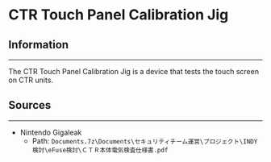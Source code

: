 # CTR Touch Panel Calibration Jig

## Information
---
The CTR Touch Panel Calibration Jig is a device that tests the touch screen on CTR units.

## Sources
---
- Nintendo Gigaleak
    - Path: ``Documents.7z\Documents\セキュリティチーム運営\プロジェクト\INDY検討\eFuse検討\ＣＴＲ本体電気検査仕様書.pdf``
